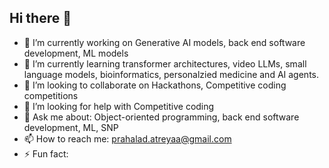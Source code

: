 ## Hi there 👋

- 🔭 I’m currently working on Generative AI models, back end software development, ML models
- 🌱 I’m currently learning transformer architectures, video LLMs, small language models, bioinformatics, personalzied medicine and AI agents.
- 👯 I’m looking to collaborate on Hackathons, Competitive coding competitions
- 🤔 I’m looking for help with Competitive coding
- 💬 Ask me about: Object-oriented programming, back end software development, ML, SNP
- 📫 How to reach me: prahalad.atreyaa@gmail.com
- ⚡ Fun fact: 
